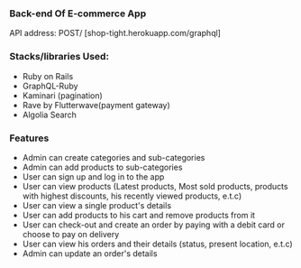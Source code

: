 ### Back-end Of E-commerce App
API address: POST/ [shop-tight.herokuapp.com/graphql]

### Stacks/libraries Used:
- Ruby on Rails
- GraphQL-Ruby
- Kaminari (pagination)
- Rave by Flutterwave(payment gateway)
- Algolia Search

### Features
- Admin can create categories and sub-categories
- Admin can add products to sub-categories
- User can sign up and log in to the app
- User can view products (Latest products, Most sold products, products with highest discounts, his recently viewed products, e.t.c)
- User can view a single product's details
- User can add products to his cart and remove products from it
- User can check-out and create an order by paying with a debit card or choose to pay on delivery
- User can view his orders and their details (status, present location, e.t.c)
- Admin can update an order's details
